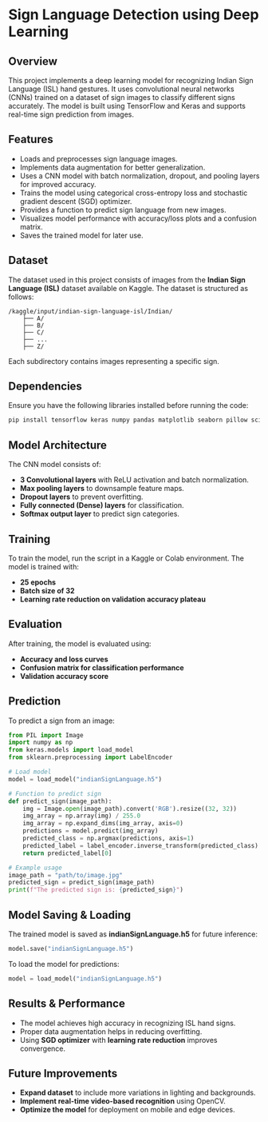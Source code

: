 # Sign Language Detection using Deep Learning

## Overview
This project implements a deep learning model for recognizing Indian Sign Language (ISL) hand gestures. It uses convolutional neural networks (CNNs) trained on a dataset of sign images to classify different signs accurately. The model is built using TensorFlow and Keras and supports real-time sign prediction from images.

## Features
- Loads and preprocesses sign language images.
- Implements data augmentation for better generalization.
- Uses a CNN model with batch normalization, dropout, and pooling layers for improved accuracy.
- Trains the model using categorical cross-entropy loss and stochastic gradient descent (SGD) optimizer.
- Provides a function to predict sign language from new images.
- Visualizes model performance with accuracy/loss plots and a confusion matrix.
- Saves the trained model for later use.

## Dataset
The dataset used in this project consists of images from the **Indian Sign Language (ISL)** dataset available on Kaggle. The dataset is structured as follows:

```plaintext
/kaggle/input/indian-sign-language-isl/Indian/
    ├── A/
    ├── B/
    ├── C/
    ├── ...
    ├── Z/
```

Each subdirectory contains images representing a specific sign.

## Dependencies
Ensure you have the following libraries installed before running the code:

```bash
pip install tensorflow keras numpy pandas matplotlib seaborn pillow scikit-learn kaggle
```

## Model Architecture
The CNN model consists of:
- **3 Convolutional layers** with ReLU activation and batch normalization.
- **Max pooling layers** to downsample feature maps.
- **Dropout layers** to prevent overfitting.
- **Fully connected (Dense) layers** for classification.
- **Softmax output layer** to predict sign categories.

## Training
To train the model, run the script in a Kaggle or Colab environment. The model is trained with:
- **25 epochs**
- **Batch size of 32**
- **Learning rate reduction on validation accuracy plateau**

## Evaluation
After training, the model is evaluated using:
- **Accuracy and loss curves**
- **Confusion matrix for classification performance**
- **Validation accuracy score**

## Prediction
To predict a sign from an image:

```python
from PIL import Image
import numpy as np
from keras.models import load_model
from sklearn.preprocessing import LabelEncoder

# Load model
model = load_model("indianSignLanguage.h5")

# Function to predict sign
def predict_sign(image_path):
    img = Image.open(image_path).convert('RGB').resize((32, 32))
    img_array = np.array(img) / 255.0
    img_array = np.expand_dims(img_array, axis=0)
    predictions = model.predict(img_array)
    predicted_class = np.argmax(predictions, axis=1)
    predicted_label = label_encoder.inverse_transform(predicted_class)
    return predicted_label[0]

# Example usage
image_path = "path/to/image.jpg"
predicted_sign = predict_sign(image_path)
print(f"The predicted sign is: {predicted_sign}")
```

## Model Saving & Loading
The trained model is saved as **indianSignLanguage.h5** for future inference:

```python
model.save("indianSignLanguage.h5")
```

To load the model for predictions:

```python
model = load_model("indianSignLanguage.h5")
```

## Results & Performance
- The model achieves high accuracy in recognizing ISL hand signs.
- Proper data augmentation helps in reducing overfitting.
- Using **SGD optimizer** with **learning rate reduction** improves convergence.

## Future Improvements
- **Expand dataset** to include more variations in lighting and backgrounds.
- **Implement real-time video-based recognition** using OpenCV.
- **Optimize the model** for deployment on mobile and edge devices.

